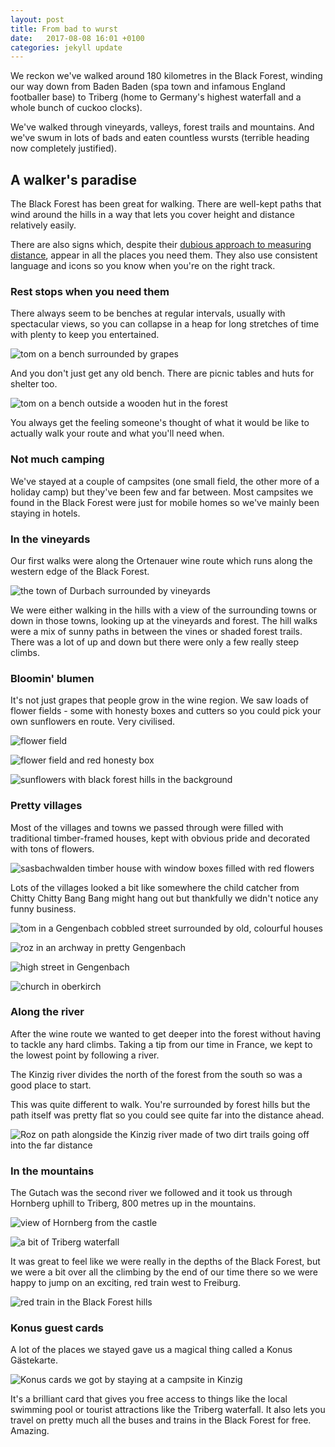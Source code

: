 ```yaml
---
layout: post
title: From bad to wurst 
date:   2017-08-08 16:01 +0100
categories: jekyll update
---
```


We reckon we've walked around 180 kilometres in the Black Forest, winding our way down from Baden Baden (spa town and infamous England footballer base) to Triberg (home to Germany's highest waterfall and a whole bunch of cuckoo clocks).

We've walked through vineyards, valleys, forest trails and mountains. And we've swum in lots of bads and eaten countless wursts (terrible heading now completely justified).

## A walker's paradise

The Black Forest has been great for walking. There are well-kept paths that wind around the hills in a way that lets you cover height and distance relatively easily.

There are also signs which, despite their [dubious approach to measuring distance](http://trexit.org.uk/jekyll/update/2017/07/29/lying-signs.html), appear in all the places you need them. They also use consistent language and icons so you know when you're on the right track.

### Rest stops when you need them

There always seem to be benches at regular intervals, usually with spectacular views, so you can collapse in a heap for long stretches of time with plenty to keep you entertained. 

![tom on a bench surrounded by grapes](https://github.com/tombye/trexit/raw/gh-pages/assets/images/tom-at-vineyard-rest-stop.jpg)

And you don't just get any old bench. There are picnic tables and huts for shelter too. 

![tom on a bench outside a wooden hut in the forest](https://github.com/tombye/trexit/raw/gh-pages/assets/images/tom-resting-outside-hut.jpg)

You always get the feeling someone's thought of what it would be like to actually walk your route and what you'll need when.

### Not much camping

We've stayed at a couple of campsites (one small field, the other more of a holiday camp) but they've been few and far between. Most campsites we found in the Black Forest were just for mobile homes so we've mainly been staying in hotels.

### In the vineyards

Our first walks were along the Ortenauer wine route which runs along the western edge of the Black Forest. 

![the town of Durbach surrounded by vineyards](https://github.com/tombye/trexit/raw/gh-pages/assets/images/durbach-vineyard-path.jpg)

We were either walking in the hills with a view of the surrounding towns or down in those towns, looking up at the vineyards and forest. The hill walks were a mix of sunny paths in between the vines or shaded forest trails. There was a lot of up and down but there were only a few really steep climbs.

### Bloomin' blumen

It's not just grapes that people grow in the wine region. We saw loads of flower fields - some with honesty boxes and cutters so you could pick your own sunflowers en route. Very civilised. 

![flower field](https://github.com/tombye/trexit/raw/gh-pages/assets/images/blumen-field.jpg)

![flower field and red honesty box](https://github.com/tombye/trexit/raw/gh-pages/assets/images/blumen-honesty-sign.jpg)

![sunflowers with black forest hills in the background](https://github.com/tombye/trexit/raw/gh-pages/assets/images/blumen-sunflowers.jpg)

### Pretty villages

Most of the villages and towns we passed through were filled with traditional timber-framed houses, kept with obvious pride and decorated with tons of flowers. 

![sasbachwalden timber house with window boxes filled with red flowers](https://github.com/tombye/trexit/raw/gh-pages/assets/images/sasbachwalden-house.jpg)

Lots of the villages looked a bit like somewhere the child catcher from Chitty Chitty Bang Bang might hang out but thankfully we didn't notice any funny business. 

![tom in a Gengenbach cobbled street surrounded by old, colourful houses](https://github.com/tombye/trexit/raw/gh-pages/assets/images/tom-in-gengenbach-side-road.jpg)

![roz in an archway in pretty Gengenbach](https://raw.githubusercontent.com/tombye/trexit/gh-pages/assets/images/roz-in-gengenbach-archway.jpg)

![high street in Gengenbach](https://github.com/tombye/trexit/raw/gh-pages/assets/images/side-road-in-gengenbach.jpg)

![church in oberkirch](https://github.com/tombye/trexit/raw/gh-pages/assets/images/oberkirch-church.jpg)

### Along the river

After the wine route we wanted to get deeper into the forest without having to tackle any hard climbs. Taking a tip from our time in France, we kept to the lowest point by following a river.

The Kinzig river divides the north of the forest from the south so was a good place to start.

This was quite different to walk. You're surrounded by forest hills but the path itself was pretty flat so you could see quite far into the distance ahead.

![Roz on path alongside the Kinzig river made of two dirt trails going off into the far distance](https://github.com/tombye/trexit/raw/gh-pages/assets/images/roz-on-path-alongside-the-kinzig.jpg)

### In the mountains

The Gutach was the second river we followed and it took us through Hornberg uphill to Triberg, 800 metres up in the mountains. 

![view of Hornberg from the castle](https://github.com/tombye/trexit/raw/gh-pages/assets/images/hornberg-from-the-castle.jpg)

![a bit of Triberg waterfall](https://github.com/tombye/trexit/raw/gh-pages/assets/images/triberg-falls-2.jpg)

It was great to feel like we were really in the depths of the Black Forest, but we were a bit over all the climbing by the end of our time there so we were happy to jump on an exciting, red train west to Freiburg.

![red train in the Black Forest hills](https://github.com/tombye/trexit/raw/gh-pages/assets/images/train-from-kinzig-path-2.jpg)

### Konus guest cards

A lot of the places we stayed gave us a magical thing called a Konus Gästekarte.

![Konus cards we got by staying at a campsite in Kinzig](https://github.com/tombye/trexit/raw/gh-pages/assets/images/konus-cards.jpg)

It's a brilliant card that gives you free access to things like the local swimming pool or tourist attractions like the Triberg waterfall. It also lets you travel on pretty much all the buses and trains in the Black Forest for free. Amazing.



